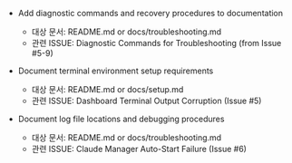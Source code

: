 - Add diagnostic commands and recovery procedures to documentation

  - 대상 문서: README.md or docs/troubleshooting.md
  - 관련 ISSUE: Diagnostic Commands for Troubleshooting (from Issue #5-9)

- Document terminal environment setup requirements

  - 대상 문서: README.md or docs/setup.md
  - 관련 ISSUE: Dashboard Terminal Output Corruption (Issue #5)

- Document log file locations and debugging procedures

  - 대상 문서: README.md or docs/troubleshooting.md
  - 관련 ISSUE: Claude Manager Auto-Start Failure (Issue #6)
